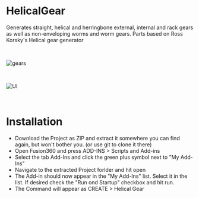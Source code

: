 # HelicalGear

Generates straight, helical and herringbone external, internal and rack gears
as well as non-enveloping worms and worm gears.
Parts based on Ross Korsky's Helical gear generator

<br>

![gears](https://user-images.githubusercontent.com/30301307/72372203-3bc02100-3706-11ea-8fb8-4b80ad90758a.jpg)

<br>

![UI](https://user-images.githubusercontent.com/30301307/74058710-e31f3380-49e6-11ea-8584-446c37cc4edc.jpg)

<br>

# Installation
* Download the Project as ZIP and extract it somewhere you can find again, but won't bother you. (or use git to clone it there)
* Open Fusion360 and press ADD-INS > Scripts and Add-ins
* Select the tab Add-Ins and click the green plus symbol next to "My Add-Ins"
* Navigate to the extracted Project forlder and hit open
* The Add-in should now appear in the "My Add-Ins" list. Select it in the list. If desired check the "Run ond Startup" checkbox and hit run.
* The Command will appear as CREATE > Helical Gear
